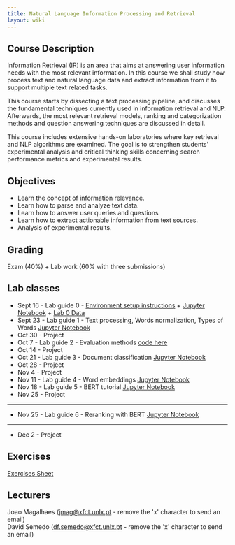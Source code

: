 ```yaml
---
title: Natural Language Information Processing and Retrieval
layout: wiki
---
```


## Course Description

Information Retrieval (IR) is an area that aims at answering user information needs with the most relevant information. In this course we shall study how process text and natural language data and extract information from it to support multiple text related tasks.

This course starts by dissecting a text processing pipeline, and discusses the fundamental techniques currently used in information retrieval and NLP. Afterwards, the most relevant retrieval models, ranking and categorization methods and question answering techniques are discussed in detail.

This course includes extensive hands-on laboratories where key retrieval and NLP algorithms are examined. The goal is to strengthen students’ experimental analysis and critical thinking skills concerning search performance metrics and experimental results.

## Objectives
- Learn the concept of information relevance.
- Learn how to parse and analyze text data.
- Learn how to answer user queries and questions
- Learn how to extract actionable information from text sources.
- Analysis of experimental results.

## Grading
Exam (40%) + Lab work (60% with three submissions)

## Lab classes
 - Sept 16 - Lab guide 0 - [Environment setup instructions](/wiki/lab_setup) + [Jupyter Notebook](/assets/files/2022labs/RI2022-2023_Lab0.ipynb) + [Lab 0 Data](/assets/files/2022labs/words_clusters_w2v.pickle) 
 - Sept 23 - Lab guide 1 - Text processing, Words normalization, Types of Words [Jupyter Notebook](/assets/files/2022labs/RI2022-2023_Lab1.ipynb)
 - Oct 30 - Project
 - Oct 7 - Lab guide 2 - Evaluation methods [code here](/assets/files/2021labs/eval.zip)
 - Oct 14 - Project
 - Oct 21 - Lab guide 3 - Document classification [Jupyter Notebook](/assets/files/2021labs/Sentiment_classification_scikit_learn.ipynb)
 - Oct 28 - Project
 - Nov 4 - Project
 - Nov 11 - Lab guide 4 - Word embeddings [Jupyter Notebook](/assets/files/2021labs/word_embeddings.ipynb)
 - Nov 18 - Lab guide 5 - BERT tutorial [Jupyter Notebook](/assets/files/2021labs/bert_tutorial.ipynb)
 - Nov 25 - Project
----
- Nov 25 - Lab guide 6 - Reranking with BERT [Jupyter Notebook](/assets/files/2021labs/bert_reranking.ipynb)
---
- Dec 2 - Project

## Exercises
[Exercises Sheet](/assets/files/Exercises.pdf)

## Lecturers
Joao Magalhaes (jmag@xfct.unlx.pt - remove the 'x' character to send an email) <br>
David Semedo  (df.semedo@xfct.unlx.pt - remove the 'x' character to send an email)
